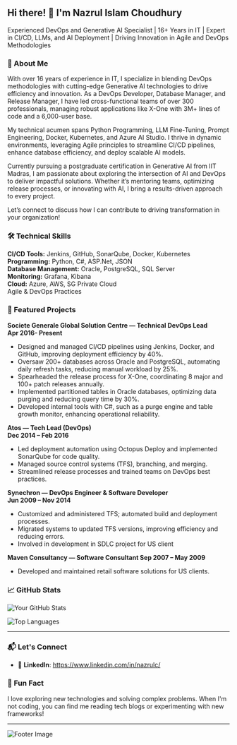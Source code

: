 ## Hi there! 👋 I'm Nazrul Islam Choudhury  </br>
Experienced DevOps and Generative AI Specialist | 16+ Years in IT | Expert in CI/CD, LLMs, and AI Deployment | Driving Innovation in Agile and DevOps Methodologies

### 🚀 About Me

With over 16 years of experience in IT, I specialize in blending DevOps methodologies with cutting-edge Generative AI technologies to drive efficiency and innovation. As a DevOps Developer, Database Manager, and Release Manager, I have led cross-functional teams of over 300 professionals, managing robust applications like X-One with 3M+ lines of code and a 6,000-user base. </br>

My technical acumen spans Python Programming, LLM Fine-Tuning, Prompt Engineering, Docker, Kubernetes, and Azure AI Studio. I thrive in dynamic environments, leveraging Agile principles to streamline CI/CD pipelines, enhance database efficiency, and deploy scalable AI models. </br>

Currently pursuing a postgraduate certification in Generative AI from IIT Madras, I am passionate about exploring the intersection of AI and DevOps to deliver impactful solutions. Whether it’s mentoring teams, optimizing release processes, or innovating with AI, I bring a results-driven approach to every project. </br>

Let’s connect to discuss how I can contribute to driving transformation in your organization!  </br>

### 🛠️ Technical Skills

**CI/CD Tools:** Jenkins, GitHub, SonarQube, Docker, Kubernetes </br>
**Programming:** Python, C#, ASP.Net, JSON </br>
**Database Management:** Oracle, PostgreSQL, SQL Server </br>
**Monitoring:** Grafana, Kibana </br>
**Cloud:** Azure, AWS, SG Private Cloud </br>
Agile & DevOps Practices </br>

### 🌟 Featured Projects

**Societe Generale Global Solution Centre — Technical DevOps Lead </br>
Apr 2016- Present** </br>
- Designed and managed CI/CD pipelines using Jenkins, Docker, and GitHub, improving deployment efficiency by 40%.
- Oversaw 200+ databases across Oracle and PostgreSQL, automating daily refresh tasks, reducing manual workload by 25%.
- Spearheaded the release process for X-One, coordinating 8 major and 100+ patch releases annually.
- Implemented partitioned tables in Oracle databases, optimizing data purging and reducing query time by 30%.
- Developed internal tools with C#, such as a purge engine and table growth monitor, enhancing operational reliability.
  
**Atos — Tech Lead (DevOps) </br>
Dec 2014 – Feb 2016** </br>
- Led deployment automation using Octopus Deploy and implemented SonarQube for code quality.
- Managed source control systems (TFS), branching, and merging.
- Streamlined release processes and trained teams on DevOps best practices.
  
**Synechron — DevOps Engineer & Software Developer </br>
Jun 2009 – Nov 2014** </br>

- Customized and administered TFS; automated build and deployment processes.
- Migrated systems to updated TFS versions, improving efficiency and reducing errors.
- Involved in development in SDLC project for US client
  
**Maven Consultancy — Software Consultant 
Sep 2007 – May 2009**
- Developed and maintained retail software solutions for US clients.

### 📈 GitHub Stats

![Your GitHub Stats](https://github-readme-stats.vercel.app/api?username=YourUsername&show_icons=true&theme=radical)

![Top Languages](https://github-readme-stats.vercel.app/api/top-langs/?username=YourUsername&layout=compact&theme=radical)

---

### 📬 Let's Connect

- 💼 **LinkedIn**: https://www.linkedin.com/in/nazrulc/

### 📢 Fun Fact
I love exploring new technologies and solving complex problems. When I'm not coding, you can find me reading tech blogs or experimenting with new frameworks!

---

![Footer Image](https://via.placeholder.com/1200x200?text=Thanks+for+visiting!)
